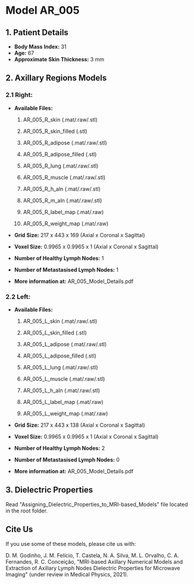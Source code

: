 # Model AR_005


## 1.	Patient Details

* **Body Mass Index:** 31
* **Age:** 67
* **Approximate Skin Thickness:** 3 mm

## 2.	Axillary Regions Models
### 2.1	Right:

* **Available Files:**
    1.	AR_005_R_skin (.mat/.raw/.stl)
    2.	AR_005_R_skin_filled (.stl)
    3.	AR_005_R_adipose (.mat/.raw/.stl)
    4.	AR_005_R_adipose_filled (.stl)
    5.	AR_005_R_lung (.mat/.raw/.stl)
    6.	AR_005_R_muscle (.mat/.raw/.stl)
    7.	AR_005_R_h_aln (.mat/.raw/.stl)
    8.	AR_005_R_m_aln (.mat/.raw/.stl)

    9.	AR_005_R_label_map (.mat/.raw)
    10.	AR_005_R_weight_map (.mat/.raw)

* **Grid Size:** 217 x 443 x 169 (Axial x Coronal x Sagittal)
* **Voxel Size:** 0.9965 x 0.9965 x 1 (Axial x Coronal x Sagittal)
* **Number of Healthy Lymph Nodes:** 1
* **Number of Metastasised Lymph Nodes:** 1

* **More information at:** AR_005_Model_Details.pdf


### 2.2	Left:

* **Available Files:**
    1.	AR_005_L_skin (.mat/.raw/.stl)
    2.	AR_005_L_skin_filled (.stl)
    3.	AR_005_L_adipose (.mat/.raw/.stl)
    4.	AR_005_L_adipose_filled (.stl)
    5.	AR_005_L_lung (.mat/.raw/.stl)
    6.	AR_005_L_muscle (.mat/.raw/.stl)
    7.	AR_005_L_h_aln (.mat/.raw/.stl)

    8.	AR_005_L_label_map (.mat/.raw)
    9.	AR_005_L_weight_map (.mat/.raw)

* **Grid Size:** 217 x 443 x 138 (Axial x Coronal x Sagittal)
* **Voxel Size:** 0.9965 x 0.9965 x 1 (Axial x Coronal x Sagittal)
* **Number of Healthy Lymph Nodes:** 2
* **Number of Metastasised Lymph Nodes:** 0

* **More information at:** AR_005_Model_Details.pdf

## 3.	Dielectric Properties

Read "Assigning_Dielectric_Properties_to_MRI-based_Models" file located in the root folder.

## Cite Us

If you use some of these models, please cite us with:

D. M. Godinho, J. M. Felício, T. Castela, N. A. Silva, M. L. Orvalho, C. A. Fernandes, R. C. Conceição, "MRI-based Axillary Numerical Models and Extraction of Axillary Lymph Nodes Dielectric Properties for Microwave Imaging" (under review in Medical Physics, 2021).